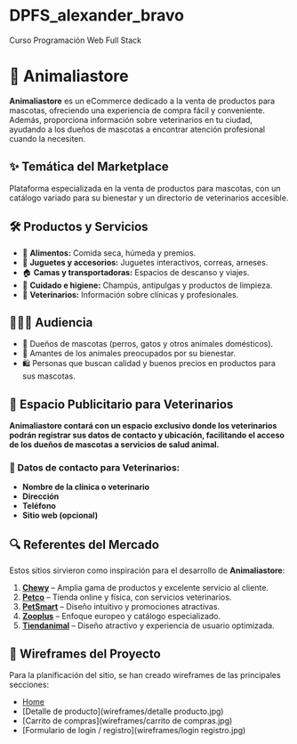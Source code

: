 # DPFS_alexander_bravo  
Curso Programación Web Full Stack  

# 🐾 Animaliastore  
**Animaliastore** es un eCommerce dedicado a la venta de productos para mascotas, ofreciendo una experiencia de compra fácil y conveniente. Además, proporciona información sobre veterinarios en tu ciudad, ayudando a los dueños de mascotas a encontrar atención profesional cuando la necesiten.  

## ✨ Temática del Marketplace  
Plataforma especializada en la venta de productos para mascotas, con un catálogo variado para su bienestar y un directorio de veterinarios accesible.  

## 🛠️ Productos y Servicios  

- 🥘 **Alimentos:** Comida seca, húmeda y premios.  
- 🎾 **Juguetes y accesorios:** Juguetes interactivos, correas, arneses.  
- 🏠 **Camas y transportadoras:** Espacios de descanso y viajes.  
- 🧼 **Cuidado e higiene:** Champús, antipulgas y productos de limpieza.  
- 🏥 **Veterinarios:** Información sobre clínicas y profesionales.  

## 👨‍👩‍👦 Audiencia  
- 🐶 Dueños de mascotas (perros, gatos y otros animales domésticos).  
- 🐾 Amantes de los animales preocupados por su bienestar.  
- 🛍️ Personas que buscan calidad y buenos precios en productos para sus mascotas.  

## 🏥 Espacio Publicitario para Veterinarios  
**Animaliastore contará con un espacio exclusivo donde los veterinarios podrán registrar sus datos de contacto y ubicación, facilitando el acceso de los dueños de mascotas a servicios de salud animal.**  

### 📌 Datos de contacto para Veterinarios:  
- **Nombre de la clínica o veterinario**  
- **Dirección**  
- **Teléfono**  
- **Sitio web (opcional)**  

## 🔍 Referentes del Mercado  
Estos sitios sirvieron como inspiración para el desarrollo de **Animaliastore**:  

1. **[Chewy](https://www.chewy.com/)** – Amplia gama de productos y excelente servicio al cliente.  
2. **[Petco](https://www.petco.com/)** – Tienda online y física, con servicios veterinarios.  
3. **[PetSmart](https://www.petsmart.com/)** – Diseño intuitivo y promociones atractivas.  
4. **[Zooplus](https://www.zooplus.com/)** – Enfoque europeo y catálogo especializado.  
5. **[Tiendanimal](https://www.tiendanimal.com/)** – Diseño atractivo y experiencia de usuario optimizada.

## 📌 Wireframes del Proyecto  
Para la planificación del sitio, se han creado wireframes de las principales secciones:  

- [Home](wireframes/home.jpg)  
- [Detalle de producto](wireframes/detalle producto.jpg)  
- [Carrito de compras](wireframes/carrito de compras.jpg)  
- [Formulario de login / registro](wireframes/login registro.jpg)  

